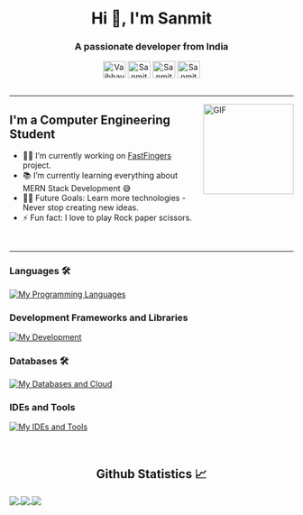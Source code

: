 <h1 align="center">Hi 👋, I'm Sanmit</h1>
<h3 align="center">A passionate developer from India</h3>


<p align='center'>
<a href="https://www.linkedin.com/in/sanmit-suthar-650175238/" target="_blank"><img align="center" src="https://raw.githubusercontent.com/rahuldkjain/github-profile-readme-generator/master/src/images/icons/Social/linked-in-alt.svg" alt="Vaibhav3011" height="30" width="40" /></a>
<a href="https://github.com/Sanmit0804" target="_blank"><img align="center" src="https://raw.githubusercontent.com/rahuldkjain/github-profile-readme-generator/master/src/images/icons/Social/github.svg" alt="Sanmit0804" height="30" width="40" /></a>
<a href="discordapp.com/users/748110093672775721" target="_blank"><img align="center" src="https://raw.githubusercontent.com/rahuldkjain/github-profile-readme-generator/master/src/images/icons/Social/discord.svg" alt="Sanmit0804" height="30" width="40" /></a>
<a href="https://www.instagram.com/im_sanmit_/" target="_blank"><img align="center" src="https://raw.githubusercontent.com/rahuldkjain/github-profile-readme-generator/master/src/images/icons/Social/instagram.svg" alt="Sanmit0804" height="30" width="40" /></a>
<!-- <a href="" target="blank"><img align="center" src="https://raw.githubusercontent.com/rahuldkjain/github-profile-readme-generator/master/src/images/icons/Social/geeks-for-geeks.svg" alt="Vaibhav02" height="30" width="40" /></a> -->
<!-- <a href="" target="blank"><img align="center" src="https://raw.githubusercontent.com/rahuldkjain/github-profile-readme-generator/master/src/images/icons/Social/leet-code.svg" alt="vaibhav_jaiswal" height="30" width="40" /></a> -->
<!-- <a href="" target="blank"><img align="center" src="https://cdn.jsdelivr.net/npm/simple-icons@3.1.0/icons/codechef.svg" alt="vaibhav2511" height="30" width="40" /></a> -->
<!-- <a href="" target="blank"><img align="center" src="https://raw.githubusercontent.com/rahuldkjain/github-profile-readme-generator/master/src/images/icons/Social/hackerrank.svg" alt="vaibhav_jaiswal" height="30" width="40" /></a> -->
<!-- <a href=""><img align="center" src="https://raw.githubusercontent.com/rahuldkjain/github-profile-readme-generator/master/src/images/icons/Social/medium.svg" alt="vaibhav3011" height="30" width="40" /></a> -->
<!--  <a href=""><img align="center" src="https://raw.githubusercontent.com/rahuldkjain/github-profile-readme-generator/master/src/images/icons/Social/twitter.svg" alt="VaibhavJais02" height="30" width="40" /></a> -->
<br>
<br>

---

<!-- <img align="right" alt="GIF" height="160px" src="https://media.giphy.com/media/du3J3cXyzhj75IOgvA/giphy.gif" /> -->
<img align="right" alt="GIF" height="160px" src="https://media1.tenor.com/m/bxe8Qsx3UusAAAAC/cat.gif" />

## I'm a Computer Engineering Student  

- 👨‍💻 I’m currently working on <a href="https://sanmit0804.github.io/FastFingers/FastFingers/">FastFingers</a> project.
- 📚 I’m currently learning everything about MERN Stack Development 😅
- 💪🏼 Future Goals: Learn more technologies - Never stop creating new ideas.
- ⚡ Fun fact: I love to play Rock paper scissors.
<br>

---

### Languages 🛠 
[![My Programming Languages](https://skillicons.dev/icons?i=java,ts,js,html,css)](https://skillicons.dev)

### Development Frameworks and Libraries
[![My Development](https://skillicons.dev/icons?i=react,express,nodejs,tailwind)](https://skillicons.dev)

### Databases 🛠 
[![My Databases and Cloud](https://skillicons.dev/icons?i=mongodb,mysql)](https://skillicons.dev)

### IDEs and Tools
[![My IDEs and Tools](https://skillicons.dev/icons?i=vscode,git,github,figma,postman,photoshop,premiere)](https://skillicons.dev)


<br/>
<h2 align="center"> Github Statistics 📈</h2>
 
<a href="https://github.com/anuraghazra/github-readme-stats">
  <img align="center" src="https://github-readme-stats.vercel.app/api?username=Sanmit0804&theme=dark&hide_border=true" />
</a>
<a href="https://github.com/anuraghazra/github-readme-stats">
  <img align="center" src="https://github-readme-stats.vercel.app/api/top-langs/?username=Sanmit0804&layout=compact&theme=dark&hide_border=true" />
</a>
<a href="https://github.com/anuraghazra/github-readme-stats">
  <img align="center" src="http://github-readme-streak-stats.herokuapp.com?user=Sanmit0804&theme=dark&hide_border=true&date_format=M%20j%5B%2C%20Y%5D" />
</a><br><br>

